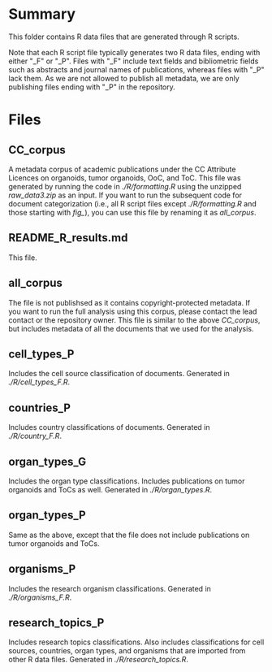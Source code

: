 # Summary

This folder contains R data files that are generated through R scripts.

Note that each R script file typically generates two R data files, ending with either "_F" or "_P". Files with "_F" include text fields and bibliometric fields such as abstracts and journal names of publications, whereas files with "_P" lack them. As we are not allowed to publish all metadata, we are only publishing files ending with "_P" in the repository.

# Files

## CC_corpus

A metadata corpus of academic publications under the CC Attribute Licences on organoids, tumor organoids, OoC, and ToC. This file was generated by running the code in *./R/formatting.R* using the unzipped *raw_data3.zip* as an input. If you want to run the subsequent code for document categorization (i.e., all R script files except *./R/formatting.R* and those starting with *fig_*), you can use this file by renaming it as *all_corpus*.

## README_R_results.md

This file.

## all_corpus

The file is not publishsed as it contains copyright-protected metadata. If you want to run the full analysis using this corpus, please contact the lead contact or the repository owner. This file is similar to the above *CC_corpus*, but includes metadata of all the documents that we used for the analysis. 

## cell_types_P

Includes the cell source classification of documents. Generated in *./R/cell_types_F.R*. 

## countries_P

Includes country classifications of documents. Generated in *./R/country_F.R*. 

## organ_types_G

Includes the organ type classifications. Includes publications on tumor organoids and ToCs as well. Generated in *./R/organ_types.R*. 

## organ_types_P

Same as the above, except that the file does not include publications on tumor organoids and ToCs.

## organisms_P

Includes the research organism classifications. Generated in *./R/organisms_F.R*.

## research_topics_P 

Includes research topics classifications. Also includes classifications for cell sources, countries, organ types, and organisms that are imported from other R data files. Generated in *./R/research_topics.R*.